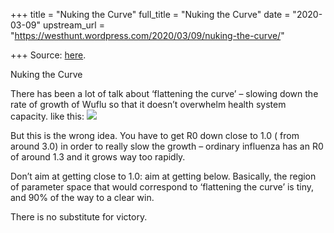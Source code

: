 +++
title = "Nuking the Curve"
full_title = "Nuking the Curve"
date = "2020-03-09"
upstream_url = "https://westhunt.wordpress.com/2020/03/09/nuking-the-curve/"

+++
Source: [here](https://westhunt.wordpress.com/2020/03/09/nuking-the-curve/).

Nuking the Curve

There has been a lot of talk about ‘flattening the curve’ – slowing down
the rate of growth of Wuflu so that it doesn’t overwhelm health system
capacity. like this:
[![](https://westhunt.files.wordpress.com/2020/03/flattening.jpg?w=640&h=213)](https://westhunt.files.wordpress.com/2020/03/flattening.jpg)

But this is the wrong idea. You have to get R0 down close to 1.0 ( from
around 3.0) in order to really slow the growth – ordinary influenza
has an R0 of around 1.3 and it grows way too rapidly.

Don’t aim at getting close to 1.0: aim at getting below. Basically, the
region of parameter space that would correspond to ‘flattening the
curve’ is tiny, and 90% of the way to a clear win.

There is no substitute for victory.



